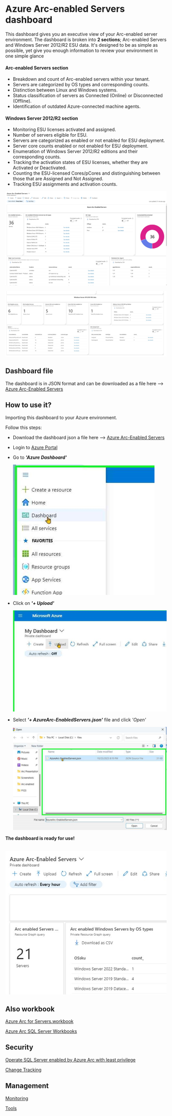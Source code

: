 # Azure Arc-enabled Servers dashboard

This dashboard gives you an executive view of your Arc-enabled server environment. 
The  dashboard is broken into  __2 sections__; Arc-enabled Servers and Windows Server 2012/R2 ESU data. 
It's designed to be as simple as possible, yet give you enough information to review your environment in one simple glance


#### Arc-enabled Servers section
  * Breakdown and count of Arc-enabled servers within your tenant.
  * Servers are categorized by OS types and corresponding counts.
  * Distinction between Linux and Windows systems.
  * Status classification of servers as Connected (Online) or Disconnected (Offline).
  * Identification of outdated Azure-connected machine agents.
   
#### Windows Server 2012/R2 section
   * Monitoring ESU licenses activated and assigned.
 * Number of servers eligible for ESU.
 * Servers are categorized as enabled or not enabled for ESU deployment.
 * Server core counts enabled or not enabled for ESU deployment.
 * Enumeration of Windows Server 2012/R2 editions and their corresponding counts.
 * Tracking the activation states of ESU licenses, whether they are Activated or Deactivated.
 * Counting the ESU-licensed Cores/pCores and distinguishing between those that are Assigned and Not Assigned.
 * Tracking ESU assignments and activation counts.

![arc-enabled-servers](./images/AzureArc-enabledServers.jpeg)

![arc-enabled-esu](./images/AzureArc-enabledESU.jpeg)


## Dashboard file
  The dashboard is in JSON format and can be downloaded as a file here -->
  [Azure Arc-Enabled Servers](files/AzureArc-EnabledServers.json)

## How to use it?

Importing this  dashboard to your Azure environment.

Follow this steps:

* Download the dashboard json  a file here -->   [Azure Arc-Enabled Servers](files/AzureArc-EnabledServers.json)
* Login to [Azure Portal](https://portal.azure.com/) 
* Go to ___'Azure Dashboard'___


   ![Azure dashboard](images/portaldashboard2.jpg)
&NewLine;

* Click on ___'+ Upload'___

    ![Dashboard Upload](images/uploaddashboard3.jpg)
&NewLine;

* Select   ___'+ AzureArc-EnabledServers.json'___ file and click _'Open'_

   ![Select JSON file](images/uploadjson4.jpg)
&NewLine;


__The dashboard is ready for use!__

&nbsp;
   ![Ready to use](images/dashbaordready5.jpg)
  
    
## Also workbook
[Azure Arc for Servers.workbook](https://github.com/ElanShudnow/AzureCode/tree/main/Workbooks/Azure%20Arc%20for%20Servers)

[Azure Arc SQL Server Workbooks](https://github.com/rcarboneras/sql-server-samples/blob/master/samples/features/azure-arc/workbooks/README.md)

## Security
[Operate SQL Server enabled by Azure Arc with least privilege](https://learn.microsoft.com/en-us/sql/sql-server/azure-arc/configure-least-privilege?view=sql-server-ver16)

[Change Tracking](https://techcommunity.microsoft.com/t5/azure-arc-blog/enable-change-tracking-and-inventory-for-arc-onboarded-machines/ba-p/4062317)

## Management
[Monitoring](https://github.com/Azure/AzureMonitorStarterPacks)

[Tools](https://github.com/rcarboneras/AzureArcTools)